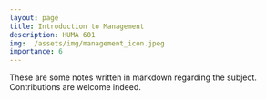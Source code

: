 ```yaml
---
layout: page
title: Introduction to Management 
description: HUMA 601 
img:  /assets/img/management_icon.jpeg 
importance: 6
---
```


These are some notes written in markdown regarding the subject. Contributions are welcome indeed.

